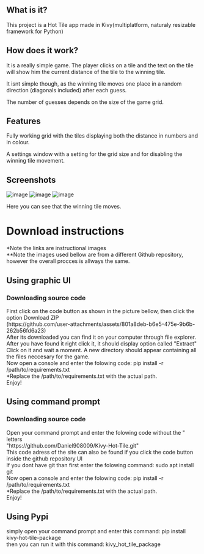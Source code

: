 ## What is it?
<p>This project is a Hot Tile app made in Kivy(multiplatform, naturaly resizable framework for Python)</p>

## How does it work?
<p>It is a really simple game. The player clicks on a tile and the text on the tile will show him the current distance of the tile to the winning tile.</p>
<p>It isnt simple though, as the winning tile moves one place in a random direction (diagonals included) after each guess.</p>
<p>The number of guesses depends on the size of the game grid.</p>

## Features
<p>Fully working grid with the tiles displaying both the distance in numbers and in colour.</p>
<p>A settings window with a setting for the grid size and for disabling the winning tile movement.</p>

## Screenshots
![image](https://github.com/user-attachments/assets/f7cef19a-fb85-4c3a-b85d-ebeac4eb5abd)
![image](https://github.com/user-attachments/assets/7b0200e6-1618-4a04-81f7-bb9433366192)
![image](https://github.com/user-attachments/assets/4aa390ee-9773-40ea-8480-e8b9b3487ed3)

<p>Here you can see that the winning tile moves.</p>

<h1>Download instructions</h1>
*Note the links are instructional images <br>
**Note the images used bellow are from a different Github repository, however the overall procces is allways the same. <br>
<h2>Using graphic UI</h2>
<h3>Downloading source code </h3>
First click on the code button as shown in the picture bellow, then click the option Download ZIP <br>
(https://github.com/user-attachments/assets/801a8deb-b6e5-475e-9b6b-262b56fd6a23) <br>
After its downloaded you can find it on your computer through file explorer. After you have found it right click it, it should display option called "Extract" <br>
Click on it and wait a moment. A new directory should appear containing all the files neccesary for the game.<br>
Now open a console and enter the folowing code: pip install -r /path/to/requirements.txt <br>
*Replace the /path/to/requirements.txt with the actual path. <br>
Enjoy! <br>
<h2>Using command prompt</h2>
<h3>Downloading source code </h3>
Open your command prompt and enter the folowing code without the " letters <br>
"https://github.com/Daniel908009/Kivy-Hot-Tile.git" <br>
This code adress of the site can also be found if you click the code button inside the github repository UI <br>
If you dont have git than first enter the folowing command: sudo apt install git <br>
Now open a console and enter the folowing code: pip install -r /path/to/requirements.txt <br>
*Replace the /path/to/requirements.txt with the actual path. <br>
Enjoy! <br>
<h2>Using Pypi</h2>
simply open your command prompt and enter this command: pip install kivy-hot-tile-package <br>
then you can run it with this command: kivy_hot_tile_package
